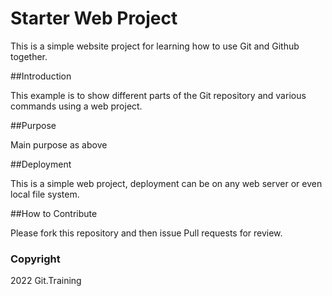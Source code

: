 # Starter Web Project

This is a simple website project for learning how to use Git and Github together.

##Introduction

This example is to show different parts of the Git repository and various commands using a web project.

##Purpose

Main purpose as above

##Deployment

This is a simple web project, deployment can be on any web server or even local file system.

##How to Contribute

Please fork this repository and then issue Pull requests for review.

### Copyright

2022 Git.Training